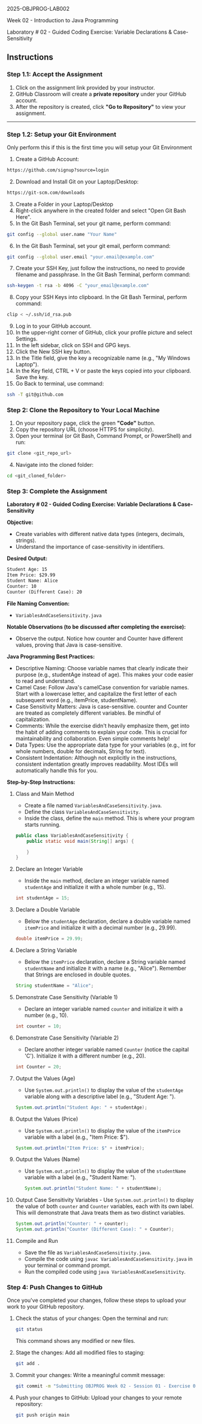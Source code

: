 2025-OBJPROG-LAB002

Week 02 - Introduction to Java Programming

Laboratory # 02 - Guided Coding Exercise: Variable Declarations & Case-Sensitivity

## **Instructions**

### **Step 1.1: Accept the Assignment**

   1. Click on the assignment link provided by your instructor.
   2. GitHub Classroom will create a **private repository** under your GitHub account.
   3. After the repository is created, click **"Go to Repository"** to view your assignment.

---

### **Step 1.2: Setup your Git Environment**
Only perform this if this is the first time you will setup your Git Environment

   1. Create a GitHub Account:
   ```bash
   https://github.com/signup?source=login
   ```
      
   2. Download and Install Git on your Laptop/Desktop:
   ```bash
   https://git-scm.com/downloads
   ```
   
   3. Create a Folder in your Laptop/Desktop
   4. Right-click anywhere in the created folder and select "Open Git Bash Here".
   5. In the Git Bash Terminal, set your git name, perform command:
   ```bash
   git config --global user.name "Your Name"
   ```
   
   6. In the Git Bash Terminal, set your git email, perform command:
   ```bash
   git config --global user.email "your.email@example.com"
   ```
   
   7. Create your SSH Key, just follow the instructions, no need to provide filename and passphrase. In the Git Bash Terminal, perform command:
   ```bash
   ssh-keygen -t rsa -b 4096 -C "your_email@example.com"
   ```
   
   8. Copy your SSH Keys into clipboard. In the Git Bash Terminal, perform command:
   ```bash
   clip < ~/.ssh/id_rsa.pub
   ```
   
   9. Log in to your GitHub account.
   10. In the upper-right corner of GitHub, click your profile picture and select Settings.
   11. In the left sidebar, click on SSH and GPG keys.
   12. Click the New SSH key button.
   13. In the Title field, give the key a recognizable name (e.g., "My Windows Laptop").
   14. In the Key field, CTRL + V or paste the keys copied into your clipboard. Save the key.
   15. Go Back to terminal, use command:
   ```bash
   ssh -T git@github.com
   ```

### **Step 2: Clone the Repository to Your Local Machine**

   1. On your repository page, click the green **"Code"** button.
   2. Copy the repository URL (choose HTTPS for simplicity).
   3. Open your terminal (or Git Bash, Command Prompt, or PowerShell) and run:
   
   ```bash
   git clone <git_repo_url>
   ```
   
   4. Navigate into the cloned folder:
   
   ```bash
   cd <git_cloned_folder>
   ```

### **Step 3: Complete the Assignment**

**Laboratory # 02 - Guided Coding Exercise: Variable Declarations & Case-Sensitivity**

   **Objective:**
   - Create variables with different native data types (integers, decimals, strings).
   - Understand the importance of case-sensitivity in identifiers.

   **Desired Output:**
   ```txt
   Student Age: 15
   Item Price: $29.99
   Student Name: Alice
   Counter: 10
   Counter (Different Case): 20
   ```

   **File Naming Convention:**
   - `VariablesAndCaseSensitivity.java`

   **Notable Observations (to be discussed after completing the exercise):**
   - Observe the output. Notice how counter and Counter have different values, proving that Java is case-sensitive.

   **Java Programming Best Practices:**
   - Descriptive Naming: Choose variable names that clearly indicate their purpose (e.g., studentAge instead of age). This makes your code easier to read and understand.
   - Camel Case: Follow Java's camelCase convention for variable names. Start with a lowercase letter, and capitalize the first letter of each subsequent word (e.g., itemPrice, studentName).
   - Case Sensitivity Matters: Java is case-sensitive. counter and Counter are treated as completely different variables. Be mindful of capitalization.
   - Comments: While the exercise didn't heavily emphasize them, get into the habit of adding comments to explain your code. This is crucial for maintainability and collaboration. Even simple comments help!
   - Data Types: Use the appropriate data type for your variables (e.g., int for whole numbers, double for decimals, String for text).
   - Consistent Indentation: Although not explicitly in the instructions, consistent indentation greatly improves readability. Most IDEs will automatically handle this for you.
      
   **Step-by-Step Instructions:**

   1. Class and Main Method
      - Create a file named `VariablesAndCaseSensitivity.java`.
      - Define the class `VariablesAndCaseSensitivity`.
      - Inside the class, define the `main` method.  This is where your program starts running.
      ```Java
      public class VariablesAndCaseSensitivity {
          public static void main(String[] args) {
      
          }
      }
      ```
      
   2. Declare an Integer Variable
      - Inside the `main` method, declare an integer variable named `studentAge` and initialize it with a whole number (e.g., 15).
      ```Java
      int studentAge = 15;
      ```
            
   3. Declare a Double Variable
      - Below the `studentAge` declaration, declare a double variable named `itemPrice` and initialize it with a decimal number (e.g., 29.99).
      ```Java
      double itemPrice = 29.99;
      ```

   4. Declare a String Variable
      - Below the `itemPrice` declaration, declare a String variable named `studentName` and initialize it with a name (e.g., "Alice").  Remember that Strings are enclosed in double quotes.
      ```Java
      String studentName = "Alice";
      ```

   5. Demonstrate Case Sensitivity (Variable 1)
      - Declare an integer variable named `counter` and initialize it with a number (e.g., 10).
      ```Java
      int counter = 10;
      ```

   6. Demonstrate Case Sensitivity (Variable 2)
      - Declare another integer variable named `Counter` (notice the capital 'C'). Initialize it with a different number (e.g., 20).
      ```Java
      int Counter = 20;
      ```

   7. Output the Values (Age)
      - Use `System.out.println()` to display the value of the `studentAge` variable along with a descriptive label (e.g., "Student Age: ").
      ```Java
      System.out.println("Student Age: " + studentAge);
      ```

   8. Output the Values (Price)
      - Use `System.out.println()` to display the value of the `itemPrice` variable with a label (e.g., "Item Price: $").
      ```Java
      System.out.println("Item Price: $" + itemPrice);
      ```

   9. Output the Values (Name)
      - Use `System.out.println()` to display the value of the `studentName` variable with a label (e.g., "Student Name: ").
        ```Java
        System.out.println("Student Name: " + studentName);
        ```

   10. Output Case Sensitivity Variables
      - Use `System.out.println()` to display the value of both `counter` and `Counter` variables, each with its own label. This will demonstrate that Java treats them as two distinct variables.
        ```Java
        System.out.println("Counter: " + counter);
        System.out.println("Counter (Different Case): " + Counter);
        ```

   11. Compile and Run
       - Save the file as `VariablesAndCaseSensitivity.java`.
       - Compile the code using `javac VariablesAndCaseSensitivity.java` in your terminal or command prompt.
       - Run the compiled code using `java VariablesAndCaseSensitivity`.

### **Step 4: Push Changes to GitHub**
Once you've completed your changes, follow these steps to upload your work to your GitHub repository.

1. Check the status of your changes:
   Open the terminal and run:
   
   ```bash
   git status
   ```
   This command shows any modified or new files.
   
2. Stage the changes:
   Add all modified files to staging:
   
   ```bash
   git add .
   ```
   
3. Commit your changes:
   Write a meaningful commit message:
   
   ```bash
   git commit -m "Submitting OBJPROG Week 02 - Session 01 - Exercise 01"
   ```
   
4. Push your changes to GitHub:
   Upload your changes to your remote repository:
   
   ```bash
   git push origin main
   ```

